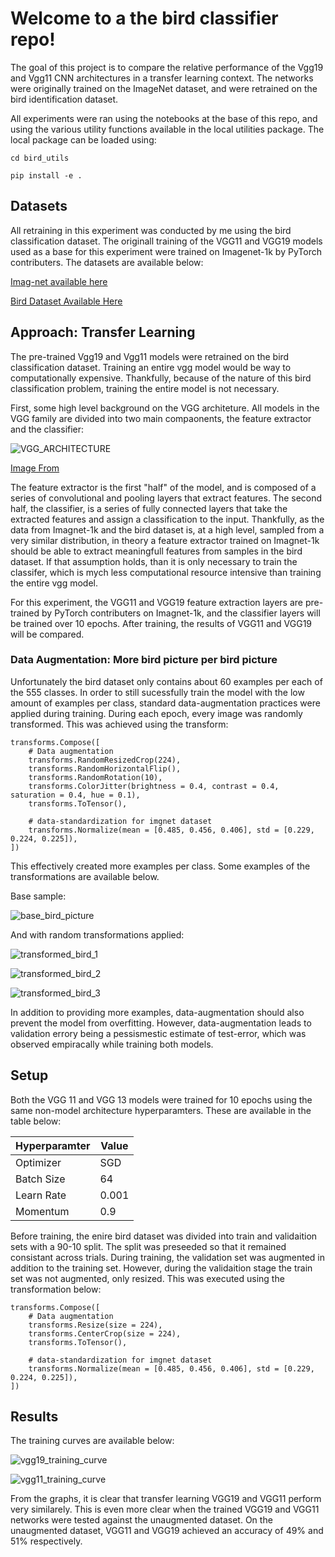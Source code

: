 # Welcome to a the bird classifier repo!

The goal of this project is to compare the relative performance of the Vgg19 and Vgg11 CNN
architectures in a transfer learning context. The networks were originally trained on the
ImageNet dataset, and were retrained on the bird identification dataset.

All experiments were ran using the notebooks at the base of this repo, and using the various
utility functions available in the local utilities package. The local package can be loaded
using:

```
cd bird_utils
```

```
pip install -e .
```

## Datasets

All retraining in this experiment was conducted by me using the bird classification dataset. The
originall training of the VGG11 and VGG19 models used as a base for this experiment were trained
on Imagenet-1k by PyTorch contributers. The datasets are available below:

[Imag-net available here](https://www.image-net.org/)

[Bird Dataset Available Here](https://www.kaggle.com/competitions/birds23sp)

## Approach: Transfer Learning

The pre-trained Vgg19 and Vgg11 models were retrained on the bird classification dataset. Training
an entire vgg model would be way to computationally expensive. Thankfully, because of the
nature of this bird classification problem, training the entire model is not necessary.

First, some high level background on the VGG architeture. All models in the VGG family are
divided into two main compaonents, the feature extractor and the classifier:

![VGG_ARCHITECTURE](media/vgg16-1-e1542731207177.png)

[Image From](https://neurohive.io/wp-content/uploads/2018/11/vgg16-1-e1542731207177.png)

The feature extractor is the first "half" of the model, and is composed of a series of
convolutional and pooling layers that extract features. The second half, the classifier,
is a series of fully connected layers that take the extracted features and assign a classification
to the input. Thankfully, as the data from Imagnet-1k and the bird dataset is, at a high level,
sampled from a very similar distribution, in theory a feature extractor trained on Imagnet-1k
should be able to extract meaningfull features from samples in the bird dataset. If that
assumption holds, than it is only necessary to train the classifer, which is mych less
computational resource intensive than training the entire vgg model.

For this experiment, the VGG11 and VGG19 feature extraction layers are pre-trained by PyTorch
contributers on Imagnet-1k, and the classifier layers will be trained over 10 epochs. After
training, the results of VGG11 and VGG19 will be compared.

### Data Augmentation: More bird picture per bird picture

Unfortunately the bird dataset only contains about 60 examples per each of the 555 classes. In
order to still sucessfully train the model with the low amount of examples per class, standard
data-augmentation practices were applied during training. During each epoch, every image
was randomly transformed. This was achieved using the transform:

```
transforms.Compose([
    # Data augmentation
    transforms.RandomResizedCrop(224),
    transforms.RandomHorizontalFlip(),
    transforms.RandomRotation(10),
    transforms.ColorJitter(brightness = 0.4, contrast = 0.4, saturation = 0.4, hue = 0.1),
    transforms.ToTensor(),

    # data-standardization for imgnet dataset
    transforms.Normalize(mean = [0.485, 0.456, 0.406], std = [0.229, 0.224, 0.225]),
])
```

This effectively created more examples per class. Some examples of the
transformations are available below.

Base sample:

![base_bird_picture](media/bird_picture.png)

And with random transformations applied:

![transformed_bird_1](media/transformed_bird_pic_1.png)

![transformed_bird_2](media/transformed_bird_pic_2.png)

![transformed_bird_3](media/transformed_bird_pic_3.png)

In addition to providing more examples, data-augmentation should also prevent the model from
overfitting. However, data-augmentation leads to validation errory being a pessismestic estimate
of test-error, which was observed empiracally while training both models.

## Setup

Both the VGG 11 and VGG 13 models were trained for 10 epochs using the same non-model
architecture hyperparamters. These are available in the table below:

| Hyperparamter | Value |
| ------------- | ----- |
| Optimizer     | SGD   |
| Batch Size    | 64    |
| Learn Rate    | 0.001 |
| Momentum      | 0.9   |

Before training, the enire bird dataset was divided into train and validaition sets with
a 90-10 split. The split was preseeded so that it remained consistant across trials. During
training, the validation set was augmented in addition to the training set. However, during
the validaition stage the train set was not augmented, only resized. This was executed using
the transformation below:

```
transforms.Compose([
    # Data augmentation
    transforms.Resize(size = 224),
    transforms.CenterCrop(size = 224),
    transforms.ToTensor(),

    # data-standardization for imgnet dataset
    transforms.Normalize(mean = [0.485, 0.456, 0.406], std = [0.229, 0.224, 0.225]),
])
```

## Results

The training curves are available below:

![vgg19_training_curve](media/vgg19_loss.png)

![vgg11_training_curve](media/vgg11_loss.png)

From the graphs, it is clear that transfer learning VGG19 and VGG11 perform very similarely. This
is even more clear when the trained VGG19 and VGG11 networks were tested against the unaugmented
dataset. On the unaugmented dataset, VGG11 and VGG19 achieved an accuracy of 49% and 51%
respectively.
